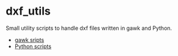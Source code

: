 # dxf_utils

Small utility scripts to handle dxf files written in gawk and Python.

* [gawk sripts](./awk/README.md)
* [Python scripts](./python/README.md)
